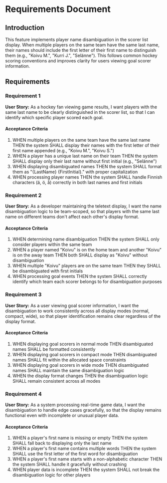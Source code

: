 # Requirements Document

## Introduction

This feature implements player name disambiguation in the scorer list display. When multiple players on the same team have the same last name, their names should include the first letter of their first name to distinguish them (e.g., "Koivu M.", "Kurri J.", "Selänne"). This follows common hockey scoring conventions and improves clarity for users viewing goal scorer information.

## Requirements

### Requirement 1

**User Story:** As a hockey fan viewing game results, I want players with the same last name to be clearly distinguished in the scorer list, so that I can identify which specific player scored each goal.

#### Acceptance Criteria

1. WHEN multiple players on the same team have the same last name THEN the system SHALL display their names with the first letter of their first name appended (e.g., "Koivu M.", "Koivu S.")
2. WHEN a player has a unique last name on their team THEN the system SHALL display only their last name without first initial (e.g., "Selänne")
3. WHEN displaying disambiguated names THEN the system SHALL format them as "{LastName} {FirstInitial}." with proper capitalization
4. WHEN processing player names THEN the system SHALL handle Finnish characters (ä, ö, å) correctly in both last names and first initials

### Requirement 2

**User Story:** As a developer maintaining the teletext display, I want the name disambiguation logic to be team-scoped, so that players with the same last name on different teams don't affect each other's display format.

#### Acceptance Criteria

1. WHEN determining name disambiguation THEN the system SHALL only consider players within the same team
2. WHEN a player named "Koivu" is on the home team and another "Koivu" is on the away team THEN both SHALL display as "Koivu" without disambiguation
3. WHEN multiple "Koivu" players are on the same team THEN they SHALL be disambiguated with first initials
4. WHEN processing goal events THEN the system SHALL correctly identify which team each scorer belongs to for disambiguation purposes

### Requirement 3

**User Story:** As a user viewing goal scorer information, I want the disambiguation to work consistently across all display modes (normal, compact, wide), so that player identification remains clear regardless of the display format.

#### Acceptance Criteria

1. WHEN displaying goal scorers in normal mode THEN disambiguated names SHALL be formatted consistently
2. WHEN displaying goal scorers in compact mode THEN disambiguated names SHALL fit within the allocated space constraints
3. WHEN displaying goal scorers in wide mode THEN disambiguated names SHALL maintain the same disambiguation logic
4. WHEN the display format changes THEN the disambiguation logic SHALL remain consistent across all modes

### Requirement 4

**User Story:** As a system processing real-time game data, I want the disambiguation to handle edge cases gracefully, so that the display remains functional even with incomplete or unusual player data.

#### Acceptance Criteria

1. WHEN a player's first name is missing or empty THEN the system SHALL fall back to displaying only the last name
2. WHEN a player's first name contains multiple words THEN the system SHALL use the first letter of the first word for disambiguation
3. WHEN a player's first name starts with a non-alphabetic character THEN the system SHALL handle it gracefully without crashing
4. WHEN player data is incomplete THEN the system SHALL not break the disambiguation logic for other players
